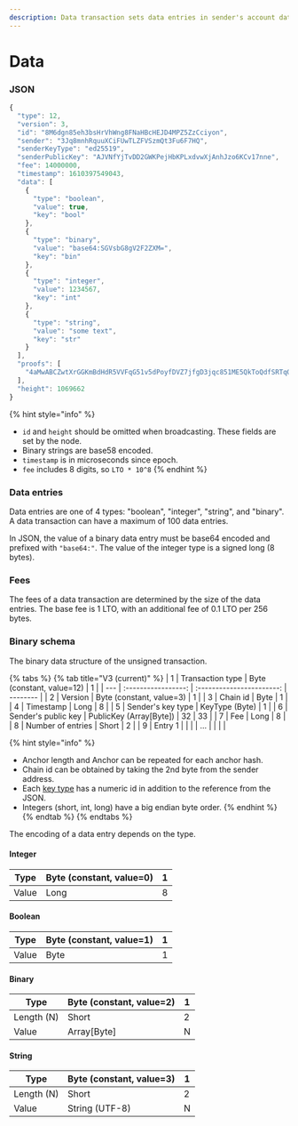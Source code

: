 ```yaml
---
description: Data transaction sets data entries in sender's account data storage.
---
```


# Data

### JSON

```javascript
{
  "type": 12,
  "version": 3,
  "id": "8M6dgn85eh3bsHrVhWng8FNaHBcHEJD4MPZ5ZzCciyon",
  "sender": "3Jq8mnhRquuXCiFUwTLZFVSzmQt3Fu6F7HQ",
  "senderKeyType": "ed25519",
  "senderPublicKey": "AJVNfYjTvDD2GWKPejHbKPLxdvwXjAnhJzo6KCv17nne",
  "fee": 14000000,
  "timestamp": 1610397549043,
  "data": [
    {
      "type": "boolean",
      "value": true,
      "key": "bool"
    },
    {
      "type": "binary",
      "value": "base64:SGVsbG8gV2F2ZXM=",
      "key": "bin"
    },
    {
      "type": "integer",
      "value": 1234567,
      "key": "int"
    },
    {
      "type": "string",
      "value": "some text",
      "key": "str"
    }
  ],
  "proofs": [
    "4aMwABCZwtXrGGKmBdHdR5VVFqG51v5dPoyfDVZ7jfgD3jqc851ME5QkToQdfSRTqQmvnB9YT4tCBPcMzi59fZye"
  ],
  "height": 1069662
}
```

{% hint style="info" %}
* `id` and `height` should be omitted when broadcasting. These fields are set by the node.
* Binary strings are base58 encoded.
* `timestamp` is in microseconds since epoch.
* `fee` includes 8 digits, so `LTO * 10^8`
{% endhint %}

### Data entries

Data entries are one of 4 types: "boolean", "integer", "string", and "binary". A data transaction can have a maximum of 100 data entries.

In JSON, the value of a binary data entry must be base64 encoded and prefixed with `"base64:"`. The value of the integer type is a signed long (8 bytes).

### Fees

The fees of a data transaction are determined by the size of the data entries. The base fee is 1 LTO, with an additional fee of 0.1 LTO per 256 bytes.

### Binary schema

The binary data structure of the unsigned transaction.

{% tabs %}
{% tab title="V3 (current)" %}
| 1   |   Transaction type  | Byte (constant, value=12) | 1        |
| --- | :-----------------: | :-----------------------: | -------- |
| 2   |       Version       |  Byte (constant, value=3) | 1        |
| 3   |       Chain id      |            Byte           | 1        |
| 4   |      Timestamp      |            Long           | 8        |
| 5   |  Sender's key type  |       KeyType (Byte)      | 1        |
| 6   | Sender's public key |  PublicKey (Array\[Byte]) | 32 \| 33 |
| 7   |         Fee         |            Long           | 8        |
| 8   |  Number of entries  |           Short           | 2        |
| 9   |       Entry 1       |                           |          |
| ... |                     |                           |          |

{% hint style="info" %}
* Anchor length and Anchor can be repeated for each anchor hash.
* Chain id can be obtained by taking the 2nd byte from the sender address.
* Each [key type](../../accounts.md#key-types) has a numeric id in addition to the reference from the JSON.
* Integers (short, int, long) have a big endian byte order.
{% endhint %}
{% endtab %}
{% endtabs %}

The encoding of a data entry depends on the type.

#### Integer

| Type  | Byte (constant, value=0) | 1 |
| ----- | ------------------------ | - |
| Value | Long                     | 8 |

#### Boolean

| Type  | Byte (constant, value=1) | 1 |
| ----- | ------------------------ | - |
| Value | Byte                     | 1 |

#### Binary

| Type       | Byte (constant, value=2) | 1 |
| ---------- | ------------------------ | - |
| Length (N) | Short                    | 2 |
| Value      | Array\[Byte]             | N |

#### String

| Type       | Byte (constant, value=3) | 1 |
| ---------- | ------------------------ | - |
| Length (N) | Short                    | 2 |
| Value      | String (UTF-8)           | N |

